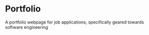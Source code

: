 # Portfolio
A portfolio webpage for job applications, specifically geared towards software engineering
